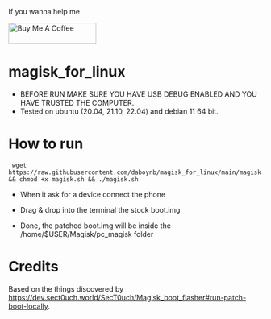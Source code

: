 If you wanna help me

<a href="https://www.buymeacoffee.com/daboynb" target="_blank"><img src="https://cdn.buymeacoffee.com/buttons/default-orange.png" alt="Buy Me A Coffee" height="41" width="174"></a>

# magisk_for_linux

- BEFORE RUN MAKE SURE YOU HAVE USB DEBUG ENABLED AND YOU HAVE TRUSTED THE COMPUTER.
- Tested on ubuntu (20.04, 21.10, 22.04) and debian 11 64 bit.

# How to  run

     wget https://raw.githubusercontent.com/daboynb/magisk_for_linux/main/magisk.sh && chmod +x magisk.sh && ./magisk.sh

  - When it ask for a device connect the phone

  - Drag & drop into the terminal the stock boot.img

  - Done, the patched boot.img will be inside the /home/$USER/Magisk/pc_magisk folder

# Credits 

Based on the things discovered by https://dev.sect0uch.world/SecT0uch/Magisk_boot_flasher#run-patch-boot-locally.
